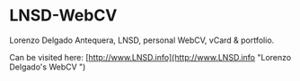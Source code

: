 LNSD-WebCV
==========

Lorenzo Delgado Antequera, LNSD, personal WebCV, vCard &amp; portfolio.

Can be visited here: [http://www.LNSD.info](http://www.LNSD.info "Lorenzo Delgado's WebCV ")
